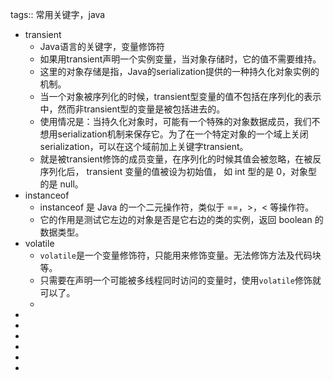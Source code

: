 tags:: 常用关键字，java

- transient
	- Java语言的关键字，变量修饰符
	- 如果用transient声明一个实例变量，当对象存储时，它的值不需要维持。
	- 这里的对象存储是指，Java的serialization提供的一种持久化对象实例的机制。
	- 当一个对象被序列化的时候，transient型变量的值不包括在序列化的表示中，然而非transient型的变量是被包括进去的。
	- 使用情况是：当持久化对象时，可能有一个特殊的对象数据成员，我们不想用serialization机制来保存它。为了在一个特定对象的一个域上关闭serialization，可以在这个域前加上关键字transient。
	- 就是被transient修饰的成员变量，在序列化的时候其值会被忽略，在被反序列化后， transient 变量的值被设为初始值， 如 int 型的是 0，对象型的是 null。
- instanceof
	- instanceof 是 Java 的一个二元操作符，类似于 ==，>，< 等操作符。
	- 它的作用是测试它左边的对象是否是它右边的类的实例，返回 boolean 的数据类型。
- volatile
	- `volatile`是一个变量修饰符，只能用来修饰变量。无法修饰方法及代码块等。
	- 只需要在声明一个可能被多线程同时访问的变量时，使用`volatile`修饰就可以了。
	-
-
-
-
-
-
-